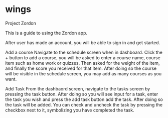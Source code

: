# wings
Project Zordon

This is a guide to using the Zordon app.

After user has made an account, you will be able to sign in and get started.

Add a course
Navigate to the schedule screen when in dashboard. 
Click the + button to add a course, you will be asked to enter a course name, course item such as home work or quizzes.
Then asked for the weight of the item, and finally the score you received for that item.
After doing so the course will be visible in the schedule screen, you may add as many courses as you want.

Add Task
From the dashbaord screen, navigate to the tasks screen by pressing the task button.
After doing so you will see input for a task, enter the task you wish and press the add task button add the task.
After doing so the task will be added. You can check and  uncheck the task by pressing the checkbox next to it, symbolizing you have completed the task. 
